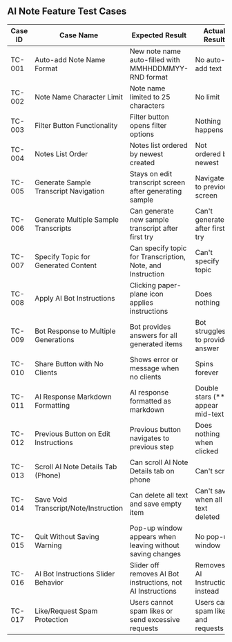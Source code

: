 ## AI Note Feature Test Cases

| Case ID | Case Name                                 | Expected Result                                              | Actual Result                          | Success (Yes/No) |
|---------|-------------------------------------------|-------------------------------------------------------------|----------------------------------------|------------------|
| TC-001  | Auto-add Note Name Format                 | New note name auto-filled with MMHHDDMMYY-RND format         | No auto-add text                       | No               |
| TC-002  | Note Name Character Limit                 | Note name limited to 25 characters                           | No limit                               | No               |
| TC-003  | Filter Button Functionality               | Filter button opens filter options                           | Nothing happens                        | No               |
| TC-004  | Notes List Order                          | Notes list ordered by newest created                         | Not ordered by newest                  | No               |
| TC-005  | Generate Sample Transcript Navigation     | Stays on edit transcript screen after generating sample      | Navigates to previous screen           | No               |
| TC-006  | Generate Multiple Sample Transcripts      | Can generate new sample transcript after first try           | Can't generate after first try          | No               |
| TC-007  | Specify Topic for Generated Content       | Can specify topic for Transcription, Note, and Instruction   | Can't specify topic                    | No               |
| TC-008  | Apply AI Bot Instructions                | Clicking paper-plane icon applies instructions               | Does nothing                           | No               |
| TC-009  | Bot Response to Multiple Generations      | Bot provides answers for all generated items                 | Bot struggles to provide answer         | No               |
| TC-010  | Share Button with No Clients              | Shows error or message when no clients                       | Spins forever                          | No               |
| TC-011  | AI Response Markdown Formatting           | AI response formatted as markdown                            | Double stars (**) appear mid-text       | No               |
| TC-012  | Previous Button on Edit Instructions      | Previous button navigates to previous step                   | Does nothing when clicked               | No               |
| TC-013  | Scroll AI Note Details Tab (Phone)        | Can scroll AI Note Details tab on phone                      | Can't scroll                           | No               |
| TC-014  | Save Void Transcript/Note/Instruction     | Can delete all text and save empty item                      | Can't save when all text deleted        | No               |
| TC-015  | Quit Without Saving Warning               | Pop-up window appears when leaving without saving changes    | No pop-up window                       | No               |
| TC-016  | AI Bot Instructions Slider Behavior       | Slider off removes AI Bot instructions, not AI Instructions  | Removes AI Instructions instead         | No               |
| TC-017  | Like/Request Spam Protection              | Users cannot spam likes or send excessive requests           | Users can spam likes and requests      | No               |